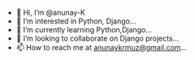- 👋 Hi, I’m @anunay-K
- 👀 I’m interested in Python, Django...
- 🌱 I’m currently learning Python,Django...
- 💞️ I’m looking to collaborate on Django projects...
- 📫 How to reach me at anunaykrmuz@gmail.com...

<!---
anunay-K/anunay-K is a ✨ special ✨ repository because its `README.md` (this file) appears on your GitHub profile.
You can click the Preview link to take a look at your changes.
--->

